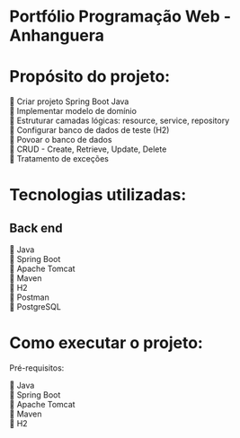 # Portfólio Programação Web - Anhanguera

# Propósito do projeto:

:small_orange_diamond: Criar projeto Spring Boot Java <br/>
:small_orange_diamond: Implementar modelo de domínio <br/>
:small_orange_diamond: Estruturar camadas lógicas: resource, service, repository <br/>
:small_orange_diamond: Configurar banco de dados de teste (H2) <br/>
:small_orange_diamond: Povoar o banco de dados <br/>
:small_orange_diamond: CRUD - Create, Retrieve, Update, Delete <br/>
:small_orange_diamond: Tratamento de exceções <br/>

# Tecnologias utilizadas:
## Back end
:small_orange_diamond: Java <br/>
:small_orange_diamond: Spring Boot <br/>
:small_orange_diamond: Apache Tomcat <br/>
:small_orange_diamond: Maven <br/>
:small_orange_diamond: H2 <br/>
:small_orange_diamond: Postman <br/>
:small_orange_diamond: PostgreSQL <br/>

# Como executar o projeto:

Pré-requisitos: <br />

:small_orange_diamond: Java <br/>
:small_orange_diamond: Spring Boot <br/>
:small_orange_diamond: Apache Tomcat <br/>
:small_orange_diamond: Maven <br/>
:small_orange_diamond: H2 <br/>